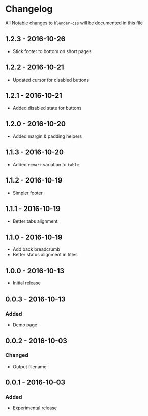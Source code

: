 # Changelog

All Notable changes to `blender-css` will be documented in this file

## 1.2.3 - 2016-10-26
- Stick footer to bottom on short pages

## 1.2.2 - 2016-10-21
- Updated cursor for disabled buttons

## 1.2.1 - 2016-10-21
- Added disabled state for buttons

## 1.2.0 - 2016-10-20
- Added margin & padding helpers

## 1.1.3 - 2016-10-20
- Added `remark` variation to `table`

## 1.1.2 - 2016-10-19
- Simpler footer

## 1.1.1 - 2016-10-19
- Better tabs alignment

## 1.1.0 - 2016-10-19
- Add back breadcrumb
- Better status alignment in titles

## 1.0.0 - 2016-10-13
- Initial release

## 0.0.3 - 2016-10-13

### Added
- Demo page

## 0.0.2 - 2016-10-03

### Changed
- Output filename

## 0.0.1 - 2016-10-03

### Added
- Experimental release

